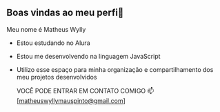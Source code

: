 ## Boas vindas ao meu perfi🥇

Meu nome é Matheus Wylly

- Estou estudando no Alura
- Estou me desenvolvendo na linguagem JavaScript
- Utilizo esse espaço para minha organização e compartilhamento dos meu projetos desenvolvidos

  VOCÊ PODE ENTRAR EM CONTATO COMIGO 📫
    [matheuswyllymauspinto@gmail.com]
